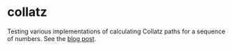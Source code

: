 # collatz
Testing various implementations of calculating Collatz paths for a sequence of numbers.
See the [blog post](http://kevinknow.blogspot.com/2016/10/comparing-runtimes-of-four.html).
